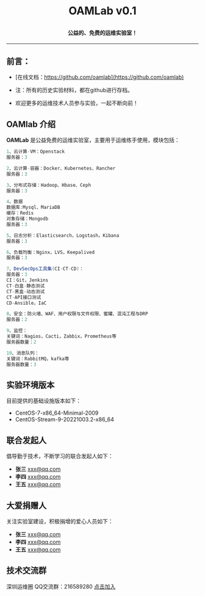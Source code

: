 
<h1 align="center" style="margin: 30px 0 30px; font-weight: bold;">OAMLab v0.1</h1>
<h4 align="center">公益的、免费的运维实验室！</h4>
<p align="center">
</p>

---

## 前言：
- [在线文档：https://github.com/oamlab](https://github.com/oamlab)

- 注：所有的历史实验材料，都在github进行存档。

- 欢迎更多的运维技术人员参与实验，一起不断向前！


## OAMlab 介绍

**OAMLab** 是公益免费的运维实验室，主要用于运维练手使用，模块包括：

``` java
1、云计算-VM：Openstack
服务器：3

2、云计算-容器：Docker、Kubernetes、Rancher
服务器：3

3、分布式存储：Hadoop、Hbase、Ceph
服务器：3

4、数据
数据库:Mysql、MariaDB
缓存：Redis
对象存储：Mongodb
服务器：3

5、日志分析：Elasticsearch，Logstash，Kibana
服务器：3

6、负载均衡：Nginx，LVS，Keepalived
服务器：3

7、DevSecOps工具集(CI-CT-CD)：
服务器：3
CI：Git，Jenkins
CT-白盒-静态测试
CT-黑盒-动态测试
CT-API接口测试
CD-Ansible，IaC

8、安全：防火墙、WAF、用户权限与文件权限、蜜罐、混沌工程与DRP
服务器：2

9、监控：
关键词：Nagios，Cacti，Zabbix，Prometheus等
服务器数量：2

10、消息队列：
关键词：RabbitMQ，kafka等
服务器数量：3

```

## 实验环境版本

目前提供的基础设施版本如下：

- CentOS-7-x86_64-Minimal-2009
- CentOS-Stream-9-20221003.2-x86_64

## 联合发起人

倡导勤于技术，不断学习的联合发起人如下：

- **张三** xxx@qq.com
- **李四** xxx@qq.com
- **王五** xxx@qq.com

## 大爱捐赠人

关注实验室建设，积极捐增的爱心人员如下：

- **张三** xxx@qq.com
- **李四** xxx@qq.com
- **王五** xxx@qq.com


## 技术交流群
深圳运维圈 QQ交流群：216589280 [点击加入](https://jq.qq.com/?_wv=1027&k=tdDtDoUp)

<br>

